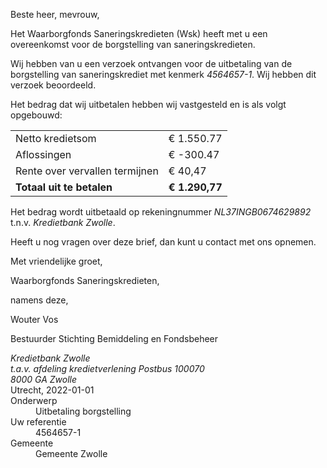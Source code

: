 Beste heer, mevrouw,

Het Waarborgfonds Saneringskredieten (Wsk) heeft met u een overeenkomst voor de borgstelling van saneringskredieten.

Wij hebben van u een verzoek ontvangen voor de uitbetaling van de borgstelling van saneringskrediet met kenmerk *4564657-1*. Wij hebben dit verzoek beoordeeld.

Het bedrag dat wij uitbetalen hebben wij vastgesteld en is als volgt opgebouwd:

|                                           |                               |
| ----------------------------------------- | ----------------------------- |
| Netto kredietsom                          | € 1.550.77                    |
| Aflossingen                               | € -300.47                     |
| Rente over vervallen termijnen            | € 40,47                       |
| <strong>Totaal uit te betalen<strong>     | <strong>€ 1.290,77</strong>   |

Het bedrag wordt uitbetaald op rekeningnummer *NL37INGB0674629892* t.n.v. *Kredietbank Zwolle*.

Heeft u nog vragen over deze brief, dan kunt u contact met ons opnemen.

Met vriendelijke groet,
 

Waarborgfonds Saneringskredieten,

namens deze,
 



Wouter Vos

Bestuurder Stichting Bemiddeling en Fondsbeheer

<address>
    Kredietbank Zwolle<br>
    t.a.v. afdeling kredietverlening
    Postbus 100070<br>
    8000 GA Zwolle
</address>
<time>Utrecht, 2022-01-01</time>
<reference>
    <dt>Onderwerp</dt>
    <dd>Uitbetaling borgstelling</dd>
    <dt>Uw referentie</dt>
    <dd>4564657-1</dd>
    <dt>Gemeente</dt>
    <dd>Gemeente Zwolle</dd>
</reference>
